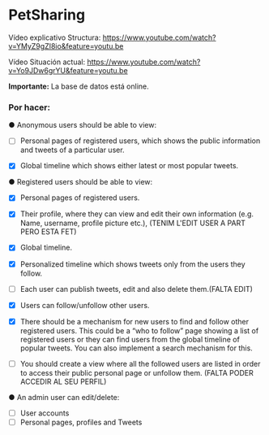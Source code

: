 # PetSharing



Vídeo explicativo Structura: https://www.youtube.com/watch?v=YMyZ9gZI8io&feature=youtu.be

Vídeo Situación actual: https://www.youtube.com/watch?v=Yo9JDw6grYU&feature=youtu.be

**Importante:** La base de datos está online.



### Por hacer:

● Anonymous users should be able to view:

- [ ] Personal pages of registered users, which shows the public information and
  tweets of a particular user.
- [x] Global timeline which shows either latest or most popular tweets.


● Registered users should be able to view:

- [x] Personal pages of registered users.
- [x] Their profile, where they can view and edit their own information (e.g. Name,
  username, profile picture etc.),
  (TENIM L'EDIT USER A PART PERO ESTA FET)
- [X]  Global timeline.
- [x] Personalized timeline which shows tweets only from the users they follow.
- [ ] Each user can publish tweets, edit and also delete them.(FALTA EDIT)
- [X]  Users can follow/unfollow other users.
- [x] There should be a mechanism for new users to find and follow other
  registered users. This could be a “who to follow” page showing a list of
  registered users or they can find users from the global timeline of popular
  tweets. You can also implement a search mechanism for this. 
- [ ] You should create a view where all the followed users are listed in order to
  access their public personal page or unfollow them. (FALTA PODER ACCEDIR AL SEU PERFIL)



● An admin user can edit/delete:

- [ ] User accounts
- [ ] Personal pages, profiles and Tweets
